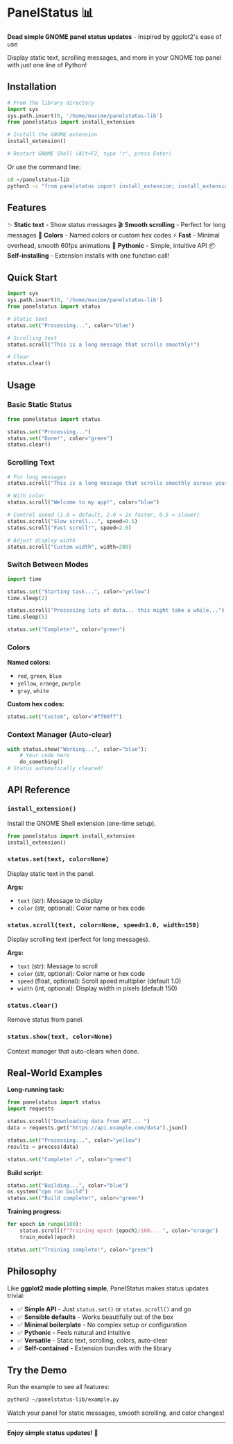 # PanelStatus 📊

**Dead simple GNOME panel status updates** - Inspired by ggplot2's ease of use

Display static text, scrolling messages, and more in your GNOME top panel with just one line of Python!

## Installation

```python
# From the library directory
import sys
sys.path.insert(0, '/home/maxime/panelstatus-lib')
from panelstatus import install_extension

# Install the GNOME extension
install_extension()

# Restart GNOME Shell (Alt+F2, type 'r', press Enter)
```

Or use the command line:
```bash
cd ~/panelstatus-lib
python3 -c "from panelstatus import install_extension; install_extension()"
```

## Features

✨ **Static text** - Show status messages
🎬 **Smooth scrolling** - Perfect for long messages
🎨 **Colors** - Named colors or custom hex codes
⚡ **Fast** - Minimal overhead, smooth 60fps animations
🐍 **Pythonic** - Simple, intuitive API
📦 **Self-installing** - Extension installs with one function call!

## Quick Start

```python
import sys
sys.path.insert(0, '/home/maxime/panelstatus-lib')
from panelstatus import status

# Static text
status.set("Processing...", color="blue")

# Scrolling text
status.scroll("This is a long message that scrolls smoothly!")

# Clear
status.clear()
```

## Usage

### Basic Static Status

```python
from panelstatus import status

status.set("Processing...")
status.set("Done!", color="green")
status.clear()
```

### Scrolling Text

```python
# For long messages
status.scroll("This is a long message that scrolls smoothly across your panel! ")

# With color
status.scroll("Welcome to my app!", color="blue")

# Control speed (1.0 = default, 2.0 = 2x faster, 0.5 = slower)
status.scroll("Slow scroll...", speed=0.5)
status.scroll("Fast scroll!", speed=2.0)

# Adjust display width
status.scroll("Custom width", width=200)
```

### Switch Between Modes

```python
import time

status.set("Starting task...", color="yellow")
time.sleep(2)

status.scroll("Processing lots of data... this might take a while...")
time.sleep(5)

status.set("Complete!", color="green")
```

### Colors

**Named colors:**
- `red`, `green`, `blue`
- `yellow`, `orange`, `purple`
- `gray`, `white`

**Custom hex codes:**
```python
status.set("Custom", color="#ff00ff")
```

### Context Manager (Auto-clear)

```python
with status.show("Working...", color="blue"):
    # Your code here
    do_something()
# Status automatically cleared!
```

## API Reference

### `install_extension()`
Install the GNOME Shell extension (one-time setup).

```python
from panelstatus import install_extension
install_extension()
```

### `status.set(text, color=None)`
Display static text in the panel.

**Args:**
- `text` (str): Message to display
- `color` (str, optional): Color name or hex code

### `status.scroll(text, color=None, speed=1.0, width=150)`
Display scrolling text (perfect for long messages).

**Args:**
- `text` (str): Message to scroll
- `color` (str, optional): Color name or hex code
- `speed` (float, optional): Scroll speed multiplier (default 1.0)
- `width` (int, optional): Display width in pixels (default 150)

### `status.clear()`
Remove status from panel.

### `status.show(text, color=None)`
Context manager that auto-clears when done.

## Real-World Examples

**Long-running task:**
```python
from panelstatus import status
import requests

status.scroll("Downloading data from API... ")
data = requests.get("https://api.example.com/data").json()

status.set("Processing...", color="yellow")
results = process(data)

status.set("Complete! ✓", color="green")
```

**Build script:**
```python
status.set("Building...", color="blue")
os.system("npm run build")
status.set("Build complete!", color="green")
```

**Training progress:**
```python
for epoch in range(100):
    status.scroll(f"Training epoch {epoch}/100... ", color="orange")
    train_model(epoch)

status.set("Training complete!", color="green")
```

## Philosophy

Like **ggplot2 made plotting simple**, PanelStatus makes status updates trivial:

- ✅ **Simple API** - Just `status.set()` or `status.scroll()` and go
- ✅ **Sensible defaults** - Works beautifully out of the box
- ✅ **Minimal boilerplate** - No complex setup or configuration
- ✅ **Pythonic** - Feels natural and intuitive
- ✅ **Versatile** - Static text, scrolling, colors, auto-clear
- ✅ **Self-contained** - Extension bundles with the library

## Try the Demo

Run the example to see all features:
```bash
python3 ~/panelstatus-lib/example.py
```

Watch your panel for static messages, smooth scrolling, and color changes!

---

**Enjoy simple status updates!** 🎉
